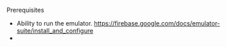 Prerequisites
* Ability to run the emulator. https://firebase.google.com/docs/emulator-suite/install_and_configure
* 
